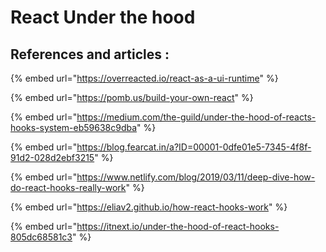 # React Under the hood

## References and articles :

{% embed url="https://overreacted.io/react-as-a-ui-runtime" %}

{% embed url="https://pomb.us/build-your-own-react" %}

{% embed url="https://medium.com/the-guild/under-the-hood-of-reacts-hooks-system-eb59638c9dba" %}

{% embed url="https://blog.fearcat.in/a?ID=00001-0dfe01e5-7345-4f8f-91d2-028d2ebf3215" %}

{% embed url="https://www.netlify.com/blog/2019/03/11/deep-dive-how-do-react-hooks-really-work" %}

{% embed url="https://eliav2.github.io/how-react-hooks-work" %}

{% embed url="https://itnext.io/under-the-hood-of-react-hooks-805dc68581c3" %}
